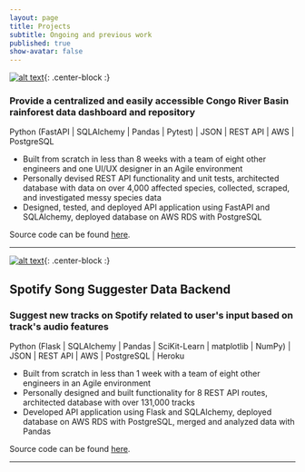 ```yaml
---
layout: page
title: Projects
subtitle: Ongoing and previous work
published: true
show-avatar: false
---
```

[![alt text][image]][hyperlink]{: .center-block :}

  [hyperlink]: https://projectcanopy.org/
  [image]: {{site.baseurl}}/img/project-canopy-banner.png "Project Canopy"

### Provide a centralized and easily accessible Congo River Basin rainforest data dashboard and repository

Python (FastAPI \| SQLAlchemy \| Pandas \| Pytest) \| JSON \| REST API \| AWS \| PostgreSQL

- Built from scratch in less than 8 weeks with a team of eight other engineers and one UI/UX designer in an Agile environment
- Personally devised REST API functionality and unit tests, architected database with data on over 4,000 affected species, collected, scraped, and investigated messy species data
- Designed, tested, and deployed API application using FastAPI and SQLAlchemy, deployed database on AWS RDS with PostgreSQL

Source code can be found [here](https://github.com/Lambda-School-Labs/project-canopy-ds).

---

[![alt text][image]][hyperlink]{: .center-block :}

  [hyperlink]: https://sss-data-backend.herokuapp.com/
  [image]: {{site.baseurl}}/img/spotify-banner.png "Spotify Song Suggester"

## Spotify Song Suggester Data Backend

### Suggest new tracks on Spotify related to user's input based on track's audio features

Python (Flask \| SQLAlchemy \| Pandas \| SciKit-Learn \| matplotlib \| NumPy) \| JSON \| REST API \| AWS \| PostgreSQL \| Heroku

- Built from scratch in less than 1 week with a team of eight other engineers in an Agile environment
- Personally designed and built functionality for 8 REST API routes, architected database with over 131,000 tracks
- Developed API application using Flask and SQLAlchemy, deployed database on AWS RDS with PostgreSQL, merged and analyzed data with Pandas

Source code can be found [here](https://github.com/bw-spotify-song-suggester-4/data-science).

---

